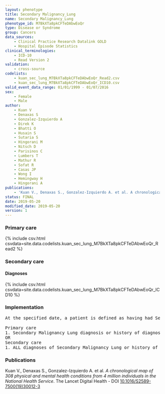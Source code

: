 ```yaml
---
layout: phenotype
title: Secondary Malignancy_Lung
name: Secondary Malignancy_Lung
phenotype_id: M7BkXTa8pkCFTeDAbwEoQr 
type: Disease or Syndrome
group: Cancers
data_sources: 
    - Clinical Practice Research Datalink GOLD
    - Hospital Episode Statistics
clinical_terminologies: 
    - ICD-10
    - Read Version 2
validation: 
    - cross-source
codelists: 
    - kuan_sec_lung_M7BkXTa8pkCFTeDAbwEoQr_Read2.csv
    - kuan_sec_lung_M7BkXTa8pkCFTeDAbwEoQr_ICD10.csv
valid_event_data_range: 01/01/1999 - 01/07/2016
sex: 
    - Female
    - Male
author: 
    - Kuan V
    - Denaxas S
    - Gonzalez-Izquierdo A
    - Direk K
    - Bhatti O
    - Husain S
    - Sutaria S
    - Hingorani M
    - Nitsch D
    - Parisinos C
    - Lumbers T
    - Mathur R
    - Sofat R
    - Casas JP
    - Wong I
    - Hemingway H
    - Hingorani A
publications: 
    - 'Kuan V., Denaxas S., Gonzalez-Izquierdo A. et al. A chronological map of 308 physical and mental health conditions from 4 million individuals in the National Health Service. The Lancet Digital Health - DOI: 10.1016/S2589-7500(19)30012-3' 
status: FINAL
date: 2019-05-20
modified_date: 2019-05-20
version: 1
---
```

### Primary care 
{% include csv.html csvdata=site.data.codelists.kuan_sec_lung_M7BkXTa8pkCFTeDAbwEoQr_Read2 %}
### Secondary care 
#### Diagnoses 
{% include csv.html csvdata=site.data.codelists.kuan_sec_lung_M7BkXTa8pkCFTeDAbwEoQr_ICD10 %}
### Implementation 
<pre>At the specified date, a patient is defined as having had Secondary Malignancy Lung IF they meet the criteria for any of the following on or before the specified date. The earliest date on which the individual meets any of the following criteria on or before the specified date is defined as the first event date:

Primary care
1. Secondary Malignancy Lung diagnosis or history of diagnosis during a consultation 
OR
Secondary care
1. ALL diagnoses of Secondary Malignancy Lung or history of diagnosis during a hospitalization</pre> 
 
### Publications 
Kuan V., Denaxas S., Gonzalez-Izquierdo A. et al. _A chronological map of 308 physical and mental health conditions from 4 million individuals in the National Health Service_. The Lancet Digital Health - DOI <a href='https://www.thelancet.com/journals/landig/article/PIIS2589-7500(19)30012-3/fulltext'>10.1016/S2589-7500(19)30012-3</a>